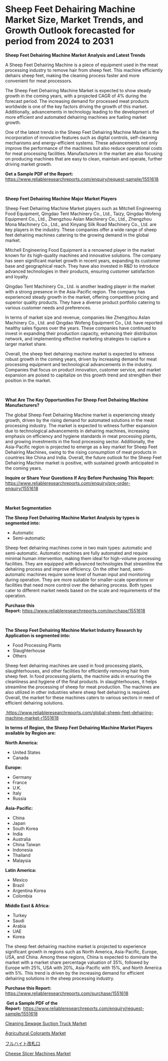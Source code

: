 <p><h1>Sheep Feet Dehairing Machine Market Size, Market Trends, and Growth Outlook forecasted for period from 2024 to 2031</h1></p><p><strong>Sheep Feet Dehairing Machine Market Analysis and Latest Trends</strong></p>
<p><p>A Sheep Feet Dehairing Machine is a piece of equipment used in the meat processing industry to remove hair from sheep feet. This machine efficiently dehairs sheep feet, making the cleaning process faster and more convenient for meat processors.</p><p>The Sheep Feet Dehairing Machine Market is expected to show steady growth in the coming years, with a projected CAGR of 4% during the forecast period. The increasing demand for processed meat products worldwide is one of the key factors driving the growth of this market. Additionally, advancements in technology leading to the development of more efficient and automated dehairing machines are fueling market growth.</p><p>One of the latest trends in the Sheep Feet Dehairing Machine Market is the incorporation of innovative features such as digital controls, self-cleaning mechanisms and energy-efficient systems. These advancements not only improve the performance of the machines but also reduce operational costs for meat processing facilities. Manufacturers in the market are also focusing on producing machines that are easy to clean, maintain and operate, further driving market growth.</p></p>
<p><strong>Get a Sample PDF of the Report:&nbsp;</strong> <a href="https://www.reliableresearchreports.com/enquiry/request-sample/1551618">https://www.reliableresearchreports.com/enquiry/request-sample/1551618</a></p>
<p>&nbsp;</p>
<p><strong>Sheep Feet Dehairing Machine Major Market Players</strong></p>
<p><p>Sheep Feet Dehairing Machine Market players such as Mitchell Engineering Food Equipment, Qingdao Tent Machinery Co., Ltd., Taizy, Qingdao Wofeng Equipment Co., Ltd., Zhengzhou Aslan Machinery Co., Ltd., Zhengzhou Mona Machinery Co., Ltd., and Xinyang Silk Road Machinery Co., Ltd. are key players in the industry. These companies offer a wide range of sheep feet dehairing machines catering to the growing demand in the global market.</p><p>Mitchell Engineering Food Equipment is a renowned player in the market known for its high-quality machines and innovative solutions. The company has seen significant market growth in recent years, expanding its customer base and geographical reach. They have also invested in R&D to introduce advanced technologies in their products, ensuring customer satisfaction and loyalty.</p><p>Qingdao Tent Machinery Co., Ltd. is another leading player in the market with a strong presence in the Asia-Pacific region. The company has experienced steady growth in the market, offering competitive pricing and superior quality products. They have a diverse product portfolio catering to various customer needs and preferences.</p><p>In terms of market size and revenue, companies like Zhengzhou Aslan Machinery Co., Ltd. and Qingdao Wofeng Equipment Co., Ltd. have reported healthy sales figures over the years. These companies have continued to invest in expanding their production capacity, enhancing their distribution network, and implementing effective marketing strategies to capture a larger market share.</p><p>Overall, the sheep feet dehairing machine market is expected to witness robust growth in the coming years, driven by increasing demand for meat processing equipment and technological advancements in the industry. Companies that focus on product innovation, customer service, and market expansion are poised to capitalize on this growth trend and strengthen their position in the market.</p></p>
<p>&nbsp;</p>
<p><strong>What Are The Key Opportunities For Sheep Feet Dehairing Machine Manufacturers?</strong></p>
<p><p>The global Sheep Feet Dehairing Machine market is experiencing steady growth, driven by the rising demand for automated solutions in the meat processing industry. The market is expected to witness further expansion due to technological advancements in dehairing machines, increasing emphasis on efficiency and hygiene standards in meat processing plants, and growing investments in the food processing sector. Additionally, the Asia-Pacific region is projected to emerge as a key market for Sheep Feet Dehairing Machines, owing to the rising consumption of meat products in countries like China and India. Overall, the future outlook for the Sheep Feet Dehairing Machine market is positive, with sustained growth anticipated in the coming years.</p></p>
<p><strong>Inquire or Share Your Questions If Any Before Purchasing This Report:</strong> <a href="https://www.reliableresearchreports.com/enquiry/pre-order-enquiry/1551618">https://www.reliableresearchreports.com/enquiry/pre-order-enquiry/1551618</a></p>
<p>&nbsp;</p>
<p><strong>Market Segmentation</strong></p>
<p><strong>The Sheep Feet Dehairing Machine Market Analysis by types is segmented into:</strong></p>
<p><ul><li>Automatic</li><li>Semi-automatic</li></ul></p>
<p><p>Sheep feet dehairing machines come in two main types: automatic and semi-automatic. Automatic machines are fully automated and require minimal human intervention, making them ideal for high-volume processing facilities. They are equipped with advanced technologies that streamline the dehairing process and improve efficiency. On the other hand, semi-automatic machines require some level of human input and monitoring during operation. They are more suitable for smaller-scale operations or facilities that need more control over the dehairing process. Both types cater to different market needs based on the scale and requirements of the operation.</p></p>
<p><strong>Purchase this Report:&nbsp;</strong><a href="https://www.reliableresearchreports.com/purchase/1551618">https://www.reliableresearchreports.com/purchase/1551618</a></p>
<p>&nbsp;</p>
<p><strong>The Sheep Feet Dehairing Machine Market Industry Research by Application is segmented into:</strong></p>
<p><ul><li>Food Processing Plants</li><li>Slaughterhouse</li><li>Others</li></ul></p>
<p><p>Sheep feet dehairing machines are used in food processing plants, slaughterhouses, and other facilities for efficiently removing hair from sheep feet. In food processing plants, the machine aids in ensuring the cleanliness and hygiene of the final products. In slaughterhouses, it helps streamline the processing of sheep for meat production. The machines are also utilized in other industries where sheep feet dehairing is required. Overall, the market for these machines caters to various sectors in need of efficient dehairing solutions.</p></p>
<p><a href="https://www.reliableresearchreports.com/global-sheep-feet-dehairing-machine-market-r1551618">&nbsp;https://www.reliableresearchreports.com/global-sheep-feet-dehairing-machine-market-r1551618</a></p>
<p><strong>In terms of Region, the Sheep Feet Dehairing Machine Market Players available by Region are:</strong></p>
<p>
    <p> <strong> North America: </strong>
        <ul>
            <li>United States</li>
            <li>Canada</li>
        </ul>
        </p> 
    <p> <strong> Europe: </strong>
        <ul>
            <li>Germany</li>
            <li>France</li>
            <li>U.K.</li>
            <li>Italy</li>
            <li>Russia</li>
        </ul>
        </p> 
    <p> <strong> Asia-Pacific: </strong>
        <ul>
            <li>China</li>
            <li>Japan</li>
            <li>South Korea</li>
            <li>India</li>
            <li>Australia</li>
            <li>China Taiwan</li>
            <li>Indonesia</li>
            <li>Thailand</li>
            <li>Malaysia</li>
        </ul>
        </p> 
    <p> <strong> Latin America: </strong>
        <ul>
            <li>Mexico</li>
            <li>Brazil</li>
            <li>Argentina Korea</li>
            <li>Colombia</li>
        </ul>
        </p> 
    <p> <strong> Middle East & Africa: </strong>
        <ul>
            <li>Turkey</li>
            <li>Saudi</li>
            <li>Arabia</li>
            <li>UAE</li>
            <li>Korea</li>
        </ul>
    </p>
    </p>
<p><p>The sheep feet dehairing machine market is projected to experience significant growth in regions such as North America, Asia-Pacific, Europe, USA, and China. Among these regions, China is expected to dominate the market with a market share percentage valuation of 35%, followed by Europe with 25%, USA with 20%, Asia-Pacific with 15%, and North America with 5%. This trend is driven by the increasing demand for efficient dehairing solutions in the sheep processing industry.</p></p>
<p><strong>Purchase this Report: </strong><a href="https://www.reliableresearchreports.com/purchase/1551618">https://www.reliableresearchreports.com/purchase/1551618</a></p>
<p>&nbsp;<strong>Get a Sample PDF of the Report:&nbsp;&nbsp;</strong><a href="https://www.reliableresearchreports.com/enquiry/request-sample/1551618">https://www.reliableresearchreports.com/enquiry/request-sample/1551618</a></p>
<p><strong></strong></p>
<p><p><a href="https://github.com/brenzgnarento/Market-Research-Report-List-2/blob/main/cleaning-sewage-suction-truck-market.md">Cleaning Sewage Suction Truck Market</a></p><p><a href="https://issuu.com/reportprime-2/docs/agricultural-colorants-market-size-2030.pptx">Agricultural Colorants Market</a></p><p><a href="https://medium.com/@candiceveum_27405/%E3%83%95%E3%83%AB%E3%83%8F%E3%82%A4%E3%83%88-%E3%82%BF%E3%83%BC%E3%83%B3%E3%82%B9%E3%82%BF%E3%82%A4%E3%83%AB%E3%81%AE%E5%B8%82%E5%A0%B4%E3%82%B7%E3%82%A7%E3%82%A2%E3%81%AE%E9%80%B2%E5%8C%96%E3%81%A8%E5%B8%82%E5%A0%B4%E6%88%90%E9%95%B7%E3%83%88%E3%83%AC%E3%83%B3%E3%83%89-2024%E5%B9%B4-2031%E5%B9%B4-e81c3f976a82">フルハイト改札口</a></p><p><a href="https://github.com/castoriffic/Market-Research-Report-List-4/blob/main/cheese-slicer-machines-market.md">Cheese Slicer Machines Market</a></p></p>